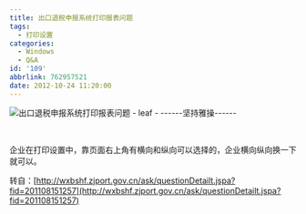 ```yaml
---
title: 出口退税申报系统打印报表问题
tags:
  - 打印设置
categories:
  - Windows
  - Q&A
id: '109'
abbrlink: 762957521
date: 2012-10-24 11:20:00
---
```


![出口退税申报系统打印报表问题 - leaf - ------坚持雅操------](http://img4.ph.126.net/Yy9_sf4K_ZTkfg00UTIm7Q==/1582733794061892894.jpg "出口退税申报系统打印报表问题 - leaf - ------坚持雅操------")

 

企业在打印设置中，靠页面右上角有横向和纵向可以选择的，企业横向纵向换一下就可以。

  

转自：[http://wxbshf.zjport.gov.cn/ask/questionDetailt.jspa?fid=201108151257](http://wxbshf.zjport.gov.cn/ask/questionDetailt.jspa?fid=201108151257)